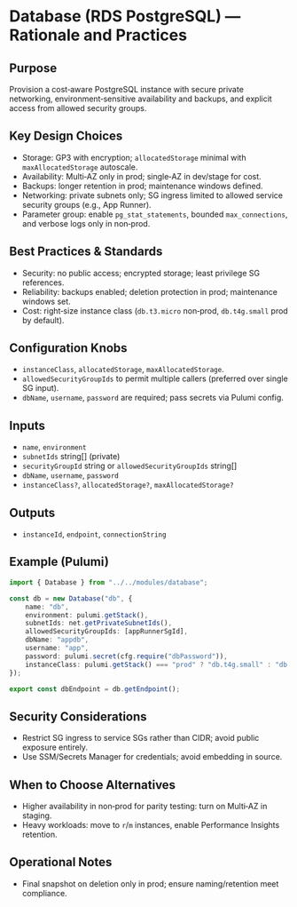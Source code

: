 # Database (RDS PostgreSQL) — Rationale and Practices

## Purpose

Provision a cost‑aware PostgreSQL instance with secure private networking, environment‑sensitive availability and backups, and explicit access from allowed security groups.

## Key Design Choices

- Storage: GP3 with encryption; `allocatedStorage` minimal with `maxAllocatedStorage` autoscale.
- Availability: Multi‑AZ only in prod; single‑AZ in dev/stage for cost.
- Backups: longer retention in prod; maintenance windows defined.
- Networking: private subnets only; SG ingress limited to allowed service security groups (e.g., App Runner).
- Parameter group: enable `pg_stat_statements`, bounded `max_connections`, and verbose logs only in non‑prod.

## Best Practices & Standards

- Security: no public access; encrypted storage; least privilege SG references.
- Reliability: backups enabled; deletion protection in prod; maintenance windows set.
- Cost: right‑size instance class (`db.t3.micro` non‑prod, `db.t4g.small` prod by default).

## Configuration Knobs

- `instanceClass`, `allocatedStorage`, `maxAllocatedStorage`.
- `allowedSecurityGroupIds` to permit multiple callers (preferred over single SG input).
- `dbName`, `username`, `password` are required; pass secrets via Pulumi config.

## Inputs

- `name`, `environment`
- `subnetIds` string[] (private)
- `securityGroupId` string or `allowedSecurityGroupIds` string[]
- `dbName`, `username`, `password`
- `instanceClass?`, `allocatedStorage?`, `maxAllocatedStorage?`

## Outputs

- `instanceId`, `endpoint`, `connectionString`

## Example (Pulumi)

```ts
import { Database } from "../../modules/database";

const db = new Database("db", {
    name: "db",
    environment: pulumi.getStack(),
    subnetIds: net.getPrivateSubnetIds(),
    allowedSecurityGroupIds: [appRunnerSgId],
    dbName: "appdb",
    username: "app",
    password: pulumi.secret(cfg.require("dbPassword")),
    instanceClass: pulumi.getStack() === "prod" ? "db.t4g.small" : "db.t3.micro",
});

export const dbEndpoint = db.getEndpoint();
```

## Security Considerations

- Restrict SG ingress to service SGs rather than CIDR; avoid public exposure entirely.
- Use SSM/Secrets Manager for credentials; avoid embedding in source.

## When to Choose Alternatives

- Higher availability in non‑prod for parity testing: turn on Multi‑AZ in staging.
- Heavy workloads: move to `r`/`m` instances, enable Performance Insights retention.

## Operational Notes

- Final snapshot on deletion only in prod; ensure naming/retention meet compliance.
